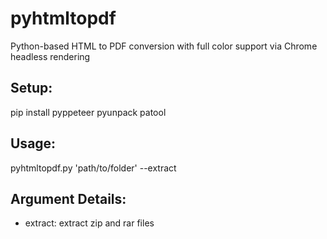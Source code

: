 # pyhtmltopdf
Python-based HTML to PDF conversion with full color support via Chrome headless rendering

## Setup:
pip install pyppeteer pyunpack patool

## Usage:
pyhtmltopdf.py 'path/to/folder' --extract

## Argument Details:

- extract: extract zip and rar files